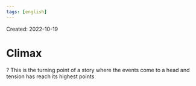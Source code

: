 ```yaml
---
tags: [english] 
---
```

Created: 2022-10-19

# Climax
?
This is the turning point of a story where the events come to a head and tension has reach its highest points
<!--SR:!2022-11-01,10,250-->